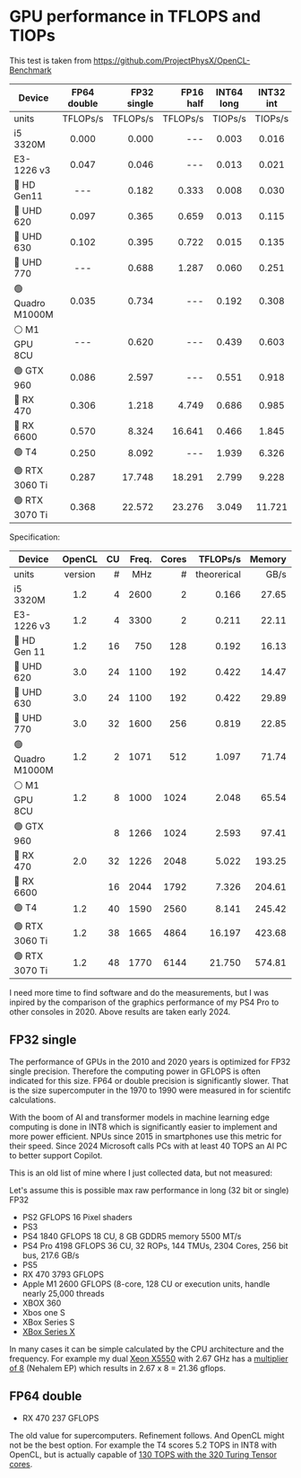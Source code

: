 # GPU performance in TFLOPS and TIOPs

This test is taken from https://github.com/ProjectPhysX/OpenCL-Benchmark 

| Device           | FP64<br>double | FP32<br>single | FP16<br>half | INT64<br>long | INT32<br>int | INT16<br>short | INT8<br>char |
|------------------|:--------:|---------:|---------:|:-------:|:-------:|:-------:|:-------:|
| units            | TFLOPs/s | TFLOPs/s | TFLOPs/s | TIOPs/s | TIOPs/s | TIOPs/s | TIOPs/s |
| i5 3320M         |   0.000  |   0.000  |   ---    |  0.003  |  0.016  |  0.032  |  0.018  |
| E3-1226 v3       |   0.047  |   0.046  |   ---    |  0.013  |  0.021  |  0.005  |  0.011  |
| 🔵 HD Gen11      |    ---   |   0.182  |   0.333  |  0.008  |  0.030  |  0.361  |  0.063  |
| 🔵 UHD 620       |   0.097  |   0.365  |   0.659  |  0.013  |  0.115  |  0.642  |  0.129  |
| 🔵 UHD 630       |   0.102  |   0.395  |   0.722  |  0.015  |  0.135  |  0.782  |  0.136  |
| 🔵 UHD 770       |    ---   |   0.688  |   1.287  |  0.060  |  0.251  |  2.821  |  0.511  |
| 🟢 Quadro M1000M |   0.035  |   0.734  |   ---    |  0.192  |  0.308  |  1.071  |  1.087  |
| ⚪ M1 GPU 8CU    |    ---   |   0.620  |   ---    |  0.439  |  0.603  |  0.645  |  0.638  |
| 🟢 GTX 960       |   0.086  |   2.597  |   ---    |  0.551  |  0.918  |  2.649  |  2.652  |
| 🔴 RX 470        |   0.306  |   1.218  |   4.749  |  0.686  |  0.985  |  1.920  |  1.914  |
| 🔴 RX 6600       |   0.570  |   8.324  |  16.641  |  0.466  |  1.845  |  7.498  |  5.564  |
| 🟢 T4            |   0.250  |   8.092  |   ---    |  1.939  |  6.326  |  5.257  |  5.279  |
| 🟢 RTX 3060 Ti   |   0.287  |  17.748  |  18.291  |  2.799  |  9.228  |  8.062  |  6.844  |
| 🟢 RTX 3070 Ti   |   0.368  |  22.572  |  23.276  |  3.049  | 11.721  | 10.198  |  8.681  |

Specification:

| Device           | OpenCL | CU | Freq. | Cores | TFLOPs/s | Memory |  PCIe |
|------------------|:------:|---:|------:|------:|---------:|-------:|------:|
| units            | version | # |   MHz |   # | theorerical | GB/s  |  GB/s |
| i5 3320M         |   1.2  |  4 |  2600 |     2 |    0.166 |  27.65 |  6.93 |
| E3-1226 v3       |   1.2  |  4 |  3300 |     2 |    0.211 |  22.11 |  8.73 |
| 🔵 HD Gen 11     |   1.2  | 16 |   750 |   128 |    0.192 |  16.13 |  6.26 |
| 🔵 UHD 620       |   3.0  | 24 |  1100 |   192 |    0.422 |  14.47 |  6.28 |
| 🔵 UHD 630       |   3.0  | 24 |  1100 |   192 |    0.422 |  29.89 | 15.30 |
| 🔵 UHD 770       |   3.0  | 32 |  1600 |   256 |    0.819 |  22.85 | 11.08 |
| 🟢 Quadro M1000M |   1.2  |  2 |  1071 |   512 |    1.097 |  71.74 |  6.35 |
| ⚪ M1 GPU 8CU    |   1.2  |  8 |  1000 |  1024 |    2.048 |  65.54 | 18.28 |
| 🟢 GTX 960       |        |  8 |  1266 |  1024 |    2.593 |  97.41 |  6.91 |
| 🔴 RX 470        |   2.0  | 32 |  1226 |  2048 |    5.022 | 193.25 |  4.63 |
| 🔴 RX 6600       |        | 16 |  2044 |  1792 |    7.326 | 204.61 |  4.57 |
| 🟢 T4            |   1.2  | 40 |  1590 |  2560 |    8.141 | 245.42 |  4.74 |
| 🟢 RTX 3060 Ti   |   1.2  | 38 |  1665 |  4864 |   16.197 | 423.68 |  9.83 |
| 🟢 RTX 3070 Ti   |   1.2  | 48 |  1770 |  6144 |   21.750 | 574.81 |  8.76 |

I need more time to find software and do the measurements, but I was inpired by the comparison of the graphics performance of my PS4 Pro to other consoles in 2020. Above results are taken early 2024.

## FP32 single

The performance of GPUs in the 2010 and 2020 years is optimized for FP32 single precision. Therefore the computing power in GFLOPS is often indicated for this size. FP64 or double precision is significantly slower. That is the size supercomputer in the 1970 to 1990 were measured in for scientifc calculations.

With the boom of AI and transformer models in machine learning edge computing is done in INT8 which is significantly easier to implement and more power efficient. NPUs since 2015 in smartphones use this metric for their speed. Since 2024 Microsoft calls PCs with at least 40 TOPS an AI PC to better support Copilot.

This is an old list of mine where I just collected data, but not measured:

Let's assume this is possible max raw performance in long (32 bit or single) FP32

- PS2			GFLOPS 		16 Pixel shaders
- PS3
- PS4 		1840 GFLOPS		18 CU, 8 GB GDDR5 memory 5500 MT/s
- PS4 Pro	4198 GFLOPS		36 CU, 32 ROPs, 144 TMUs, 2304 Cores, 256 bit bus, 217.6 GB/s
- PS5
- RX 470 	3793 GFLOPS
- Apple M1 	2600 GFLOPS (8-core, 128 CU or execution units, handle nearly 25,000 threads
- XBOX 360
- Xbos one S 
- XBox Series S 
- [XBox Series X](https://en.wikipedia.org/wiki/Xbox_Series_X_and_Series_S) 

In many cases it can be simple calculated by the CPU architecture and the frequency. For example my dual [Xeon X5550](https://ark.intel.com/content/www/us/en/ark/products/37106/intel-xeon-processor-x5550-8m-cache-2-66-ghz-6-40-gt-s-intel-qpi.html) with 2.67 GHz has a [multiplier of 8](https://en.wikipedia.org/wiki/FLOPS) (Nehalem EP) which results in 2.67 x 8 = 21.36 gflops.

## FP64 double

- RX 470 	237 GFLOPS

The old value for supercomputers. Refinement follows. And OpenCL might not be the best option. For example the T4 scores 5.2 TOPS in INT8 with OpenCL, but is actually capable of [130 TOPS with the 320 Turing Tensor cores](https://www.pny.com/en-eu/nvidia-t4).
